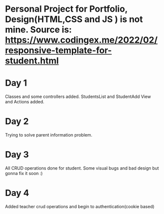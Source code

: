 # Personal Project for Portfolio, Design(HTML,CSS and JS ) is not mine. Source is: https://www.codingex.me/2022/02/responsive-template-for-student.html

# Day 1

Classes and some controllers added. StudentsList and StudentAdd View and Actions added.

# Day 2

Trying to solve parent information problem.

# Day 3
All CRUD operations done for student. Some visual bugs and bad design but gonna fix it soon :)


# Day 4 

Added teacher crud operations and begin to authentication(cookie based)